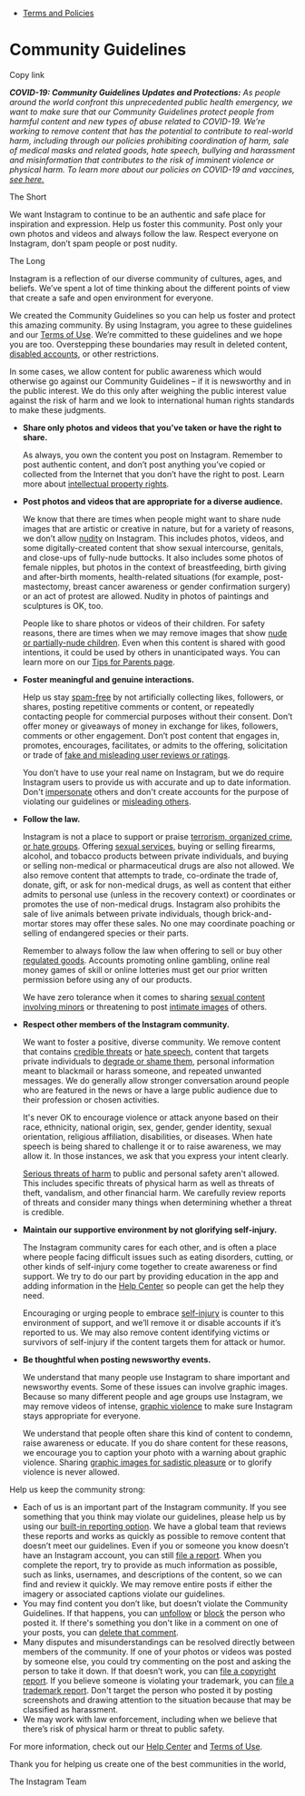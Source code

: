 *   [Terms and Policies](https://help.instagram.com/1417489251945243/?helpref=breadcrumb)

Community Guidelines
====================

Copy link

_**COVID-19: Community Guidelines Updates and Protections:** As people around the world confront this unprecedented public health emergency, we want to make sure that our Community Guidelines protect people from harmful content and new types of abuse related to COVID-19. We’re working to remove content that has the potential to contribute to real-world harm, including through our policies prohibiting coordination of harm, sale of medical masks and related goods, hate speech, bullying and harassment and misinformation that contributes to the risk of imminent violence or physical harm. To learn more about our policies on COVID-19 and vaccines, [see here.](https://help.instagram.com/697825587576762?helpref=faq_content)_

The Short

We want Instagram to continue to be an authentic and safe place for inspiration and expression. Help us foster this community. Post only your own photos and videos and always follow the law. Respect everyone on Instagram, don’t spam people or post nudity.

The Long

Instagram is a reflection of our diverse community of cultures, ages, and beliefs. We’ve spent a lot of time thinking about the different points of view that create a safe and open environment for everyone.

We created the Community Guidelines so you can help us foster and protect this amazing community. By using Instagram, you agree to these guidelines and our [Terms of Use](https://www.instagram.com/legal/terms). We’re committed to these guidelines and we hope you are too. Overstepping these boundaries may result in deleted content, [disabled accounts](https://help.instagram.com/366993040048856?helpref=faq_content), or other restrictions.

In some cases, we allow content for public awareness which would otherwise go against our Community Guidelines – if it is newsworthy and in the public interest. We do this only after weighing the public interest value against the risk of harm and we look to international human rights standards to make these judgments.

*   **Share only photos and videos that you’ve taken or have the right to share.**
    
    As always, you own the content you post on Instagram. Remember to post authentic content, and don’t post anything you’ve copied or collected from the Internet that you don’t have the right to post. Learn more about [intellectual property rights](https://help.instagram.com/126382350847838?helpref=faq_content).
    
*   **Post photos and videos that are appropriate for a diverse audience.**
    
    We know that there are times when people might want to share nude images that are artistic or creative in nature, but for a variety of reasons, we don’t allow [nudity](https://l.instagram.com/?u=https%3A%2F%2Fwww.facebook.com%2Fcommunitystandards%2Fadult_nudity_sexual_activity&e=AT23dlBo6qjN-1PTt2eZIRCgcO9VpoCGb5gKeIaXPmsIM2iIVoo-9ml06jGQ353UE7KKX4RaFHhqyJBeUkQ_yTWx6oi7-H3l9FNfPeJnBYDCFmtA98b_rhvQTNaRqgQT_Kvf-at05IWe6ERx1ZOpvA) on Instagram. This includes photos, videos, and some digitally-created content that show sexual intercourse, genitals, and close-ups of fully-nude buttocks. It also includes some photos of female nipples, but photos in the context of breastfeeding, birth giving and after-birth moments, health-related situations (for example, post-mastectomy, breast cancer awareness or gender confirmation surgery) or an act of protest are allowed. Nudity in photos of paintings and sculptures is OK, too.
    
    People like to share photos or videos of their children. For safety reasons, there are times when we may remove images that show [nude or partially-nude children](https://l.instagram.com/?u=https%3A%2F%2Fwww.facebook.com%2Fcommunitystandards%2Fchild_nudity_sexual_exploitation&e=AT23dlBo6qjN-1PTt2eZIRCgcO9VpoCGb5gKeIaXPmsIM2iIVoo-9ml06jGQ353UE7KKX4RaFHhqyJBeUkQ_yTWx6oi7-H3l9FNfPeJnBYDCFmtA98b_rhvQTNaRqgQT_Kvf-at05IWe6ERx1ZOpvA). Even when this content is shared with good intentions, it could be used by others in unanticipated ways. You can learn more on our [Tips for Parents page](https://help.instagram.com/154475974694511/?helpref=faq_content).
    
*   **Foster meaningful and genuine interactions.**
    
    Help us stay [spam-free](https://l.instagram.com/?u=https%3A%2F%2Fwww.facebook.com%2Fcommunitystandards%2Fspam&e=AT23dlBo6qjN-1PTt2eZIRCgcO9VpoCGb5gKeIaXPmsIM2iIVoo-9ml06jGQ353UE7KKX4RaFHhqyJBeUkQ_yTWx6oi7-H3l9FNfPeJnBYDCFmtA98b_rhvQTNaRqgQT_Kvf-at05IWe6ERx1ZOpvA) by not artificially collecting likes, followers, or shares, posting repetitive comments or content, or repeatedly contacting people for commercial purposes without their consent. Don’t offer money or giveaways of money in exchange for likes, followers, comments or other engagement. Don’t post content that engages in, promotes, encourages, facilitates, or admits to the offering, solicitation or trade of [fake and misleading user reviews or ratings](https://l.instagram.com/?u=https%3A%2F%2Fwww.facebook.com%2Fcommunitystandards%2Ffraud_deception&e=AT23dlBo6qjN-1PTt2eZIRCgcO9VpoCGb5gKeIaXPmsIM2iIVoo-9ml06jGQ353UE7KKX4RaFHhqyJBeUkQ_yTWx6oi7-H3l9FNfPeJnBYDCFmtA98b_rhvQTNaRqgQT_Kvf-at05IWe6ERx1ZOpvA).
    
    You don’t have to use your real name on Instagram, but we do require Instagram users to provide us with accurate and up to date information. Don't [impersonate](https://l.instagram.com/?u=https%3A%2F%2Fwww.facebook.com%2Fcommunitystandards%2Fmisrepresentation&e=AT23dlBo6qjN-1PTt2eZIRCgcO9VpoCGb5gKeIaXPmsIM2iIVoo-9ml06jGQ353UE7KKX4RaFHhqyJBeUkQ_yTWx6oi7-H3l9FNfPeJnBYDCFmtA98b_rhvQTNaRqgQT_Kvf-at05IWe6ERx1ZOpvA) others and don't create accounts for the purpose of violating our guidelines or [misleading others](https://l.instagram.com/?u=https%3A%2F%2Ftransparency.fb.com%2Fpolicies%2Fcommunity-standards%2Finauthentic-behavior%2F&e=AT23dlBo6qjN-1PTt2eZIRCgcO9VpoCGb5gKeIaXPmsIM2iIVoo-9ml06jGQ353UE7KKX4RaFHhqyJBeUkQ_yTWx6oi7-H3l9FNfPeJnBYDCFmtA98b_rhvQTNaRqgQT_Kvf-at05IWe6ERx1ZOpvA).
    
*   **Follow the law.**
    
    Instagram is not a place to support or praise [terrorism, organized crime, or hate groups](https://l.instagram.com/?u=https%3A%2F%2Fwww.facebook.com%2Fcommunitystandards%2Fdangerous_individuals_organizations&e=AT23dlBo6qjN-1PTt2eZIRCgcO9VpoCGb5gKeIaXPmsIM2iIVoo-9ml06jGQ353UE7KKX4RaFHhqyJBeUkQ_yTWx6oi7-H3l9FNfPeJnBYDCFmtA98b_rhvQTNaRqgQT_Kvf-at05IWe6ERx1ZOpvA). Offering [sexual services](https://l.instagram.com/?u=https%3A%2F%2Fwww.facebook.com%2Fcommunitystandards%2Fsexual_solicitation&e=AT23dlBo6qjN-1PTt2eZIRCgcO9VpoCGb5gKeIaXPmsIM2iIVoo-9ml06jGQ353UE7KKX4RaFHhqyJBeUkQ_yTWx6oi7-H3l9FNfPeJnBYDCFmtA98b_rhvQTNaRqgQT_Kvf-at05IWe6ERx1ZOpvA), buying or selling firearms, alcohol, and tobacco products between private individuals, and buying or selling non-medical or pharmaceutical drugs are also not allowed. We also remove content that attempts to trade, co-ordinate the trade of, donate, gift, or ask for non-medical drugs, as well as content that either admits to personal use (unless in the recovery context) or coordinates or promotes the use of non-medical drugs. Instagram also prohibits the sale of live animals between private individuals, though brick-and-mortar stores may offer these sales. No one may coordinate poaching or selling of endangered species or their parts.
    
    Remember to always follow the law when offering to sell or buy other [regulated goods](https://l.instagram.com/?u=https%3A%2F%2Fwww.facebook.com%2Fcommunitystandards%2Fregulated_goods&e=AT23dlBo6qjN-1PTt2eZIRCgcO9VpoCGb5gKeIaXPmsIM2iIVoo-9ml06jGQ353UE7KKX4RaFHhqyJBeUkQ_yTWx6oi7-H3l9FNfPeJnBYDCFmtA98b_rhvQTNaRqgQT_Kvf-at05IWe6ERx1ZOpvA). Accounts promoting online gambling, online real money games of skill or online lotteries must get our prior written permission before using any of our products.
    
    We have zero tolerance when it comes to sharing [sexual content involving minors](https://l.instagram.com/?u=https%3A%2F%2Fwww.facebook.com%2Fcommunitystandards%2Fchild_nudity_sexual_exploitation&e=AT23dlBo6qjN-1PTt2eZIRCgcO9VpoCGb5gKeIaXPmsIM2iIVoo-9ml06jGQ353UE7KKX4RaFHhqyJBeUkQ_yTWx6oi7-H3l9FNfPeJnBYDCFmtA98b_rhvQTNaRqgQT_Kvf-at05IWe6ERx1ZOpvA) or threatening to post [intimate images](https://l.instagram.com/?u=https%3A%2F%2Fwww.facebook.com%2Fcommunitystandards%2Fsexual_exploitation_adults&e=AT23dlBo6qjN-1PTt2eZIRCgcO9VpoCGb5gKeIaXPmsIM2iIVoo-9ml06jGQ353UE7KKX4RaFHhqyJBeUkQ_yTWx6oi7-H3l9FNfPeJnBYDCFmtA98b_rhvQTNaRqgQT_Kvf-at05IWe6ERx1ZOpvA) of others.
    
*   **Respect other members of the Instagram community.**
    
    We want to foster a positive, diverse community. We remove content that contains [credible threats](https://l.instagram.com/?u=https%3A%2F%2Fwww.facebook.com%2Fcommunitystandards%2Fcredible_violence&e=AT23dlBo6qjN-1PTt2eZIRCgcO9VpoCGb5gKeIaXPmsIM2iIVoo-9ml06jGQ353UE7KKX4RaFHhqyJBeUkQ_yTWx6oi7-H3l9FNfPeJnBYDCFmtA98b_rhvQTNaRqgQT_Kvf-at05IWe6ERx1ZOpvA) or [hate speech](https://l.instagram.com/?u=https%3A%2F%2Fwww.facebook.com%2Fcommunitystandards%2Fhate_speech&e=AT23dlBo6qjN-1PTt2eZIRCgcO9VpoCGb5gKeIaXPmsIM2iIVoo-9ml06jGQ353UE7KKX4RaFHhqyJBeUkQ_yTWx6oi7-H3l9FNfPeJnBYDCFmtA98b_rhvQTNaRqgQT_Kvf-at05IWe6ERx1ZOpvA), content that targets private individuals to [degrade or shame them](https://l.instagram.com/?u=https%3A%2F%2Fwww.facebook.com%2Fcommunitystandards%2Fbullying&e=AT23dlBo6qjN-1PTt2eZIRCgcO9VpoCGb5gKeIaXPmsIM2iIVoo-9ml06jGQ353UE7KKX4RaFHhqyJBeUkQ_yTWx6oi7-H3l9FNfPeJnBYDCFmtA98b_rhvQTNaRqgQT_Kvf-at05IWe6ERx1ZOpvA), personal information meant to blackmail or harass someone, and repeated unwanted messages. We do generally allow stronger conversation around people who are featured in the news or have a large public audience due to their profession or chosen activities.
    
    It's never OK to encourage violence or attack anyone based on their race, ethnicity, national origin, sex, gender, gender identity, sexual orientation, religious affiliation, disabilities, or diseases. When hate speech is being shared to challenge it or to raise awareness, we may allow it. In those instances, we ask that you express your intent clearly.
    
    [Serious threats of harm](https://l.instagram.com/?u=https%3A%2F%2Fwww.facebook.com%2Fcommunitystandards%2Fcredible_violence&e=AT23dlBo6qjN-1PTt2eZIRCgcO9VpoCGb5gKeIaXPmsIM2iIVoo-9ml06jGQ353UE7KKX4RaFHhqyJBeUkQ_yTWx6oi7-H3l9FNfPeJnBYDCFmtA98b_rhvQTNaRqgQT_Kvf-at05IWe6ERx1ZOpvA) to public and personal safety aren't allowed. This includes specific threats of physical harm as well as threats of theft, vandalism, and other financial harm. We carefully review reports of threats and consider many things when determining whether a threat is credible.
    
*   **Maintain our supportive environment by not glorifying self-injury.**
    
    The Instagram community cares for each other, and is often a place where people facing difficult issues such as eating disorders, cutting, or other kinds of self-injury come together to create awareness or find support. We try to do our part by providing education in the app and adding information in the [Help Center](https://help.instagram.com/) so people can get the help they need.
    
    Encouraging or urging people to embrace [self-injury](https://l.instagram.com/?u=https%3A%2F%2Fwww.facebook.com%2Fcommunitystandards%2Fsuicide_self_injury_violence&e=AT23dlBo6qjN-1PTt2eZIRCgcO9VpoCGb5gKeIaXPmsIM2iIVoo-9ml06jGQ353UE7KKX4RaFHhqyJBeUkQ_yTWx6oi7-H3l9FNfPeJnBYDCFmtA98b_rhvQTNaRqgQT_Kvf-at05IWe6ERx1ZOpvA) is counter to this environment of support, and we’ll remove it or disable accounts if it’s reported to us. We may also remove content identifying victims or survivors of self-injury if the content targets them for attack or humor.
    
*   **Be thoughtful when posting newsworthy events.**
    
    We understand that many people use Instagram to share important and newsworthy events. Some of these issues can involve graphic images. Because so many different people and age groups use Instagram, we may remove videos of intense, [graphic violence](https://l.instagram.com/?u=https%3A%2F%2Fwww.facebook.com%2Fcommunitystandards%2Fgraphic_violence&e=AT23dlBo6qjN-1PTt2eZIRCgcO9VpoCGb5gKeIaXPmsIM2iIVoo-9ml06jGQ353UE7KKX4RaFHhqyJBeUkQ_yTWx6oi7-H3l9FNfPeJnBYDCFmtA98b_rhvQTNaRqgQT_Kvf-at05IWe6ERx1ZOpvA) to make sure Instagram stays appropriate for everyone.
    
    We understand that people often share this kind of content to condemn, raise awareness or educate. If you do share content for these reasons, we encourage you to caption your photo with a warning about graphic violence. Sharing [graphic images for sadistic pleasure](https://l.instagram.com/?u=https%3A%2F%2Fwww.facebook.com%2Fcommunitystandards%2Fcruel_insensitive&e=AT23dlBo6qjN-1PTt2eZIRCgcO9VpoCGb5gKeIaXPmsIM2iIVoo-9ml06jGQ353UE7KKX4RaFHhqyJBeUkQ_yTWx6oi7-H3l9FNfPeJnBYDCFmtA98b_rhvQTNaRqgQT_Kvf-at05IWe6ERx1ZOpvA) or to glorify violence is never allowed.
    

Help us keep the community strong:

*   Each of us is an important part of the Instagram community. If you see something that you think may violate our guidelines, please help us by using our [built-in reporting option](https://help.instagram.com/165828726894770?helpref=faq_content). We have a global team that reviews these reports and works as quickly as possible to remove content that doesn’t meet our guidelines. Even if you or someone you know doesn’t have an Instagram account, you can still [file a report](https://help.instagram.com/contact/383679321740945). When you complete the report, try to provide as much information as possible, such as links, usernames, and descriptions of the content, so we can find and review it quickly. We may remove entire posts if either the imagery or associated captions violate our guidelines.
*   You may find content you don’t like, but doesn’t violate the Community Guidelines. If that happens, you can [unfollow](https://help.instagram.com/286340048138725?helpref=faq_content) or [block](https://help.instagram.com/426700567389543/?helpref=faq_content) the person who posted it. If there's something you don't like in a comment on one of your posts, you can [delete that comment](https://help.instagram.com/289098941190483?helpref=faq_content).
*   Many disputes and misunderstandings can be resolved directly between members of the community. If one of your photos or videos was posted by someone else, you could try commenting on the post and asking the person to take it down. If that doesn’t work, you can [file a copyright report](https://help.instagram.com/126382350847838?helpref=faq_content). If you believe someone is violating your trademark, you can [file a trademark report](https://help.instagram.com/222826637847963?helpref=faq_content). Don't target the person who posted it by posting screenshots and drawing attention to the situation because that may be classified as harassment.
*   We may work with law enforcement, including when we believe that there’s risk of physical harm or threat to public safety.

For more information, check out our [Help Center](https://help.instagram.com/) and [Terms of Use](https://l.instagram.com/?u=http%3A%2F%2Finstagram.com%2Flegal%2Fterms%2F%23&e=AT23dlBo6qjN-1PTt2eZIRCgcO9VpoCGb5gKeIaXPmsIM2iIVoo-9ml06jGQ353UE7KKX4RaFHhqyJBeUkQ_yTWx6oi7-H3l9FNfPeJnBYDCFmtA98b_rhvQTNaRqgQT_Kvf-at05IWe6ERx1ZOpvA).

Thank you for helping us create one of the best communities in the world,

The Instagram Team